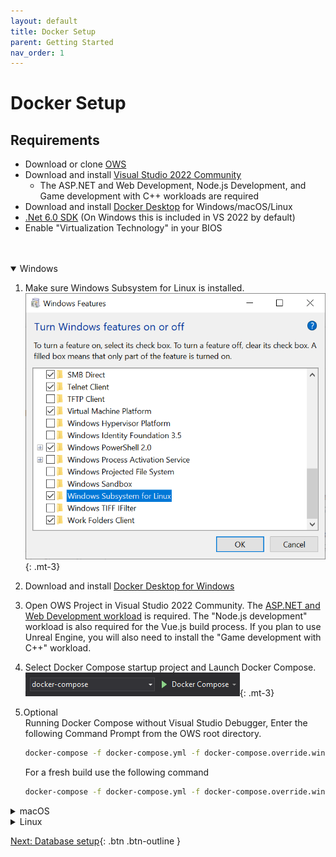 ```yaml
---
layout: default
title: Docker Setup
parent: Getting Started
nav_order: 1
---
```


# Docker Setup

## Requirements  
* Download or clone [OWS](https://github.com/Dartanlla/OWS)
* Download and install [Visual Studio 2022 Community](https://visualstudio.microsoft.com/downloads/)
  * The ASP.NET and Web Development, Node.js Development, and Game development with C++ workloads are required
* Download and install [Docker Desktop](https://www.docker.com/products/docker-desktop) for Windows/macOS/Linux
* [.Net 6.0 SDK]([another-page](https://dotnet.microsoft.com/download/dotnet/6.0))  (On Windows this is included in VS 2022 by default)
* Enable "Virtualization Technology" in your BIOS
<br />
<br />

<details open markdown="block">
  <summary class="fs-6 mb-3">
    Windows
  </summary>

1. Make sure Windows Subsystem for Linux is installed. ![Launch Docker Compose](images/windows-subsystem-for-linux01.png){: .mt-3}  
2. Download and install [Docker Desktop for Windows](https://www.docker.com/products/docker-desktop)
3. Open OWS Project in Visual Studio 2022 Community. The [ASP.NET and Web Development workload](../troubleshooting/visual-studio#installing-workloads) is required. The "Node.js development" workload is also required for the Vue.js build process.  If you plan to use Unreal Engine, you will also need to install the "Game development with C++" workload.
4. Select Docker Compose startup project and Launch Docker Compose. ![Launch Docker Compose](images/docker-compose-windows.png){: .mt-3}
5. <span class="label" style="margin-left: -3px">Optional</span>  
   Running Docker Compose without Visual Studio Debugger, Enter the following Command Prompt from the OWS root directory.

   ```bash
   docker-compose -f docker-compose.yml -f docker-compose.override.windows.yml -f docker-compose-additional.yml up -d 
   ```

   For a fresh build use the following command
   
   ```bash
   docker-compose -f docker-compose.yml -f docker-compose.override.windows.yml -f docker-compose-additional.yml up -d --build --force-recreate 
   ```
</details>

<details markdown="block">
  <summary class="fs-6 mb-3">
    macOS
  </summary>

1. Download and install [Docker Desktop for Mac](https://docs.docker.com/desktop/install/mac-install/)
2. Open OWS Project in [Visual Studio For Mac](https://visualstudio.microsoft.com/de/vs/mac/). The [ASP.NET and Web Development workload](../troubleshooting/visual-studio#installing-workloads) is required.
3. Run the following command in a terminal to install the Development Certificates
   
   ```bash
   dotnet dev-certs https --trust
   ```

4. Select Docker Compose startup project and Launch Docker Compose. ![Launch Docker Compose](images/docker-compose-mac.png){: .mt-3}
5. <span class="label" style="margin-left: -3px">Optional</span>  
    Running Docker Compose without Visual Studio Debugger, Run the following command in an terminal from the OWS root directory.

   ```bash
   docker-compose -f docker-compose.yml -f docker-compose.override.osx.yml -f docker-compose-additional.yml up -d 
   ```

   For a fresh build use the following command
   
   ```bash
   docker-compose -f docker-compose.yml -f docker-compose.override.osx.yml -f docker-compose-additional.yml up -d --build --force-recreate 
   ```
</details>

<details markdown="block">
  <summary class="fs-6 mb-3">
    Linux
  </summary>

1. Download and install [Docker Desktop for Linux](https://docs.docker.com/desktop/install/linux-install/)
2. Close all web browsers
3. Download and Run [dotnet-dev-certificate-linux](https://github.com/CodewareGames/dotnet-dev-certificate-linux) to install Development HTTPS Certificate.
4. Run the following command in an terminal from the OWS src directory.

   ```bash
   sudo docker-compose -f docker-compose.yml -f docker-compose.override.linux.yml -f docker-compose-additional.yml up -d 
   ```

   For a fresh build use the following command

   ```bash
   sudo docker-compose -f docker-compose.yml -f docker-compose.override.linux.yml -f docker-compose-additional.yml up -d --build --force-recreate 
   ```
</details>

[Next: Database setup](setup-database){: .btn .btn-outline }
